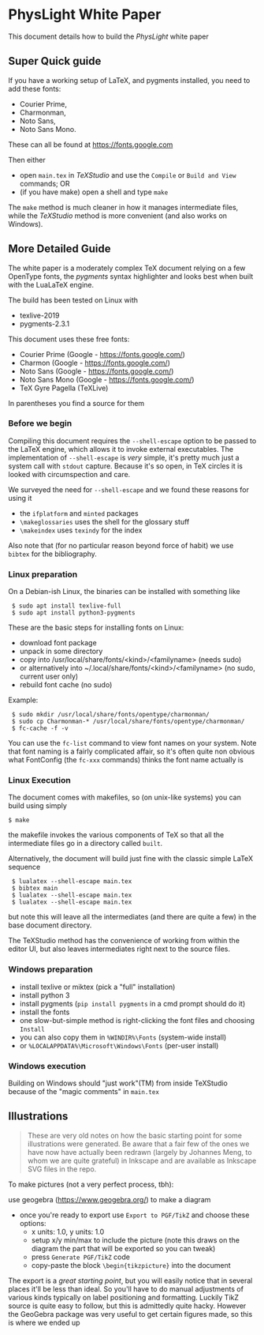 # PhysLight White Paper

This document details how to build the *PhysLight* white paper

## Super Quick guide

If you have a working setup of LaTeX, and pygments installed,
you need to add these fonts: 
 - Courier Prime,
 - Charmonman,
 - Noto Sans,
 - Noto Sans Mono.

These can all be found at https://fonts.google.com

Then either
 - open `main.tex` in *TeXStudio* and use the `Compile` or `Build and View` commands; OR
 - (if you have make) open a shell and type `make`

The `make` method is much cleaner in how it manages intermediate files,
while the *TeXStudio* method is more convenient (and also works on Windows).

## More Detailed Guide

The white paper is a moderately complex TeX document relying on a few OpenType fonts,
the *pygments* syntax highlighter and looks best when built with the LuaLaTeX engine.

The build has been tested on Linux with
  - texlive-2019
  - pygments-2.3.1

This document uses these free fonts:
  - Courier Prime (Google - https://fonts.google.com/)
  - Charmon (Google - https://fonts.google.com/)
  - Noto Sans (Google - https://fonts.google.com/)
  - Noto Sans Mono (Google - https://fonts.google.com/)
  - TeX Gyre Pagella (TeXLive)

In parentheses you find a source for them

### Before we begin

Compiling this document requires the `--shell-escape` option to be passed to the
LaTeX engine, which allows it to invoke external executables.
The implementation of `--shell-escape` is _very_ simple, it's pretty much just a system call with `stdout` capture. Because it's so open, in TeX circles it is looked with circumspection and care.

We surveyed the need for `--shell-escape` and we found these reasons for using it
  - the `ifplatform` and `minted` packages
  - `\makeglossaries` uses the shell for the glossary stuff
  -  `\makeindex` uses `texindy` for the index

Also note that (for no particular reason beyond force of habit) we use `bibtex` for the bibliography.


### Linux preparation
On a Debian-ish Linux, the binaries can be installed with something like

```shell
 $ sudo apt install texlive-full
 $ sudo apt install python3-pygments
```

 These are the basic steps for installing fonts on Linux:
  - download font package
  - unpack in some directory
  - copy into /usr/local/share/fonts/&lt;kind>/&lt;familyname> (needs sudo)
  - or alternatively into ~/.local/share/fonts/&lt;kind>/&lt;familyname> (no sudo, current user only)
  - rebuild font cache (no sudo)

Example:
```shell
 $ sudo mkdir /usr/local/share/fonts/opentype/charmonman/
 $ sudo cp Charmonman-* /usr/local/share/fonts/opentype/charmonman/
 $ fc-cache -f -v
```
 You can use the `fc-list` command to view font names on your system.
 Note that font naming is a fairly complicated affair, so it's often quite non obvious what FontConfig (the `fc-xxx` commands) thinks the font name actually is

### Linux Execution
 The document comes with makefiles, so (on unix-like systems) you can build using simply
```shell
$ make
```
the makefile invokes the various components of TeX so that all the intermediate files go in a directory called `built`.

Alternatively, the document will build just fine with the classic simple LaTeX sequence
```shell
 $ lualatex --shell-escape main.tex
 $ bibtex main
 $ lualatex --shell-escape main.tex
 $ lualatex --shell-escape main.tex
```
but note this will leave all the intermediates (and there are quite a few) in the base document directory.

The TeXStudio method has the convenience of working from within the editor UI, but also leaves intermediates right next to the source files.

### Windows preparation

 - install texlive or miktex (pick a "full" installation)
 - install python 3
 - install pygments (`pip install pygments` in a cmd prompt should do it)
 - install the fonts
  - one slow-but-simple method is right-clicking the font files and choosing `Install`
   - you can also copy them in `%WINDIR%\Fonts` (system-wide install)
   - or `%LOCALAPPDATA%\Microsoft\Windows\Fonts` (per-user install)

### Windows execution
 Building on Windows should "just work"(TM) from inside TeXStudio because of
 the "magic comments" in `main.tex`



## Illustrations

> These are very old notes on how the basic starting point for some illustrations were
 generated. Be aware that a fair few of the ones we have now have actually been redrawn
 (largely by Johannes Meng, to whom we are quite grateful) in Inkscape and are available as
 Inkscape SVG files in the repo.

To make pictures (not a very perfect process, tbh):

use geogebra (https://www.geogebra.org/) to make a diagram
  - once you're ready to export use `Export to PGF/TikZ` and choose these options:
    - x units: 1.0, y units: 1.0
    - setup x/y min/max to include the picture
       (note this draws on the diagram the part that will be exported so you can tweak)
    - press `Generate PGF/TikZ` code
    - copy-paste the block `\begin{tikzpicture}` into the document

The export is a *great starting point*, but you will easily notice that in several places it'll
be less than ideal. So you'll have to do manual adjustments of various kinds
typically on label positioning and formatting. Luckily TikZ source is quite easy to follow,
but this is admittedly quite hacky.
However the GeoGebra package was very useful to get certain figures made, so this is where we ended up


